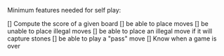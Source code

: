 Minimum features needed for self play: 

[] Compute the score of a given board
[] be able to place moves
    [] be unable to place illegal moves
        [] be able to place an illegal move if it will capture stones
    [] be able to play a "pass" move
[] Know when a game is over